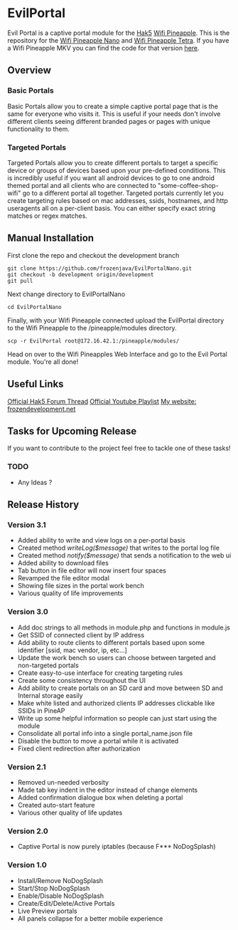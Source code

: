 # EvilPortal
Evil Portal is a captive portal module for the [Hak5](https://www.hak5.org) [Wifi Pineapple](https://www.wifipineapple.com/). This is the repository for the [Wifi Pineapple Nano](http://hakshop.myshopify.com/products/wifi-pineapple?variant=81044992) and [Wifi Pineapple Tetra](http://hakshop.myshopify.com/products/wifi-pineapple?variant=11303845317). If you have a Wifi Pineapple MKV you can find the code for that version [here](https://github.com/frozenjava/evilportal).

## Overview

### Basic Portals
Basic Portals allow you to create a simple captive portal page that is the same for everyone who visits it. This is useful if your needs don't involve different clients seeing different branded pages or pages with unique functionality to them.

### Targeted Portals
Targeted Portals allow you to create different portals to target a specific device or groups of devices based upon your pre-defined conditions. This is incredibly useful if you want all android devices to go to one android themed portal and all clients who are connected to "some-coffee-shop-wifi" go to a different portal all together. Targeted portals currently let you create targeting rules based on mac addresses, ssids, hostnames, and http useragents all on a per-client basis. You can either specify exact string matches or regex matches.

## Manual Installation

First clone the repo and checkout the development branch

```
git clone https://github.com/frozenjava/EvilPortalNano.git
git checkout -b development origin/development
git pull
```

Next change directory to EvilPortalNano

```
cd EvilPortalNano
```

Finally, with your Wifi Pineapple connected upload the EvilPortal directory to the Wifi Pineapple to the /pineapple/modules directory.

```
scp -r EvilPortal root@172.16.42.1:/pineapple/modules/
```

Head on over to the Wifi Pineapples Web Interface and go to the Evil Portal module. You're all done!

## Useful Links
[Official Hak5 Forum Thread](https://forums.hak5.org/index.php?/topic/37874-official-evilportal/)
[Official Youtube Playlist](https://www.youtube.com/playlist?list=PLW7RuuSaPPzDgrZINbNkt4ujR7RDTUCMB)
[My website: frozendevelopment.net](http://frozendevelopment.net/)

## Tasks for Upcoming Release

If you want to contribute to the project feel free to tackle one of these tasks!

### TODO
* Any Ideas ?

## Release History

### Version 3.1
* Added ability to write and view logs on a per-portal basis
* Created method <i>writeLog($message)</i> that writes to the portal log file
* Created method <i>notify($message)</i> that sends a notification to the web ui
* Added ability to download files
* Tab button in file editor will now insert four spaces
* Revamped the file editor modal
* Showing file sizes in the portal work bench
* Various quality of life improvements

### Version 3.0
* Add doc strings to all methods in module.php and functions in module.js
* Get SSID of connected client by IP address
* Add ability to route clients to different portals based upon some identifier [ssid, mac vendor, ip, etc...]
* Update the work bench so users can choose between targeted and non-targeted portals
* Create easy-to-use interface for creating targeting rules
* Create some consistency throughout the UI
* Add ability to create portals on an SD card and move between SD and Internal storage easily
* Make white listed and authorized clients IP addresses clickable like SSIDs in PineAP
* Write up some helpful information so people can just start using the module
* Consolidate all portal info into a single portal_name.json file
* Disable the button to move a portal while it is activated
* Fixed client redirection after authorization

### Version 2.1
* Removed un-needed verbosity
* Made tab key indent in the editor instead of change elements
* Added confirmation dialogue box when deleting a portal
* Created auto-start feature
* Various other quality of life updates

### Version 2.0
* Captive Portal is now purely iptables (because F*** NoDogSplash)

### Version 1.0
* Install/Remove NoDogSplash
* Start/Stop NoDogSplash
* Enable/Disable NoDogSplash
* Create/Edit/Delete/Active Portals
* Live Preview portals
* All panels collapse for a better mobile experience
